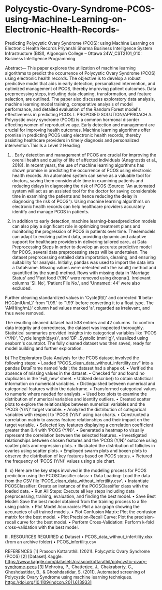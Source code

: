 # Polycystic-Ovary-Syndrome-PCOS-using-Machine-Learning-on-Electronic-Health-Records-
Predicting Polycystic Ovary Syndrome (PCOS): using Machine Learning on Electronic Health Records 
Priyanshi Sharma 
Business Intelligence System Infrastructure (BISI), Algonquin College – Ottawa
24W_CST2101_010: Business Intelligence Programming

 
Abstract— This paper explores the utilization of machine learning algorithms to predict the occurrence of Polycystic Ovary Syndrome (PCOS) using electronic health records. The objective is to develop a robust predictive model that aids in early detection, personalized intervention, and optimized management of PCOS, thereby improving patient outcomes. Data preprocessing steps, including data cleaning, transformation, and feature selection, are outlined. The paper also discusses exploratory data analysis, machine learning model training, comparative analysis of model performance, and detailed evaluation of the Random Forest model's effectiveness in predicting PCOS.
I.	PROPOSED SOLUTION/APPROACH
A.	Polycystic ovary syndrome (PCOS) is a common hormonal disorder affecting women of reproductive age. Early detection and management are crucial for improving health outcomes. Machine learning algorithms offer promise in predicting PCOS using electronic health records, thereby assisting healthcare providers in timely diagnosis and personalized intervention.This Is a Level 2 Heading
1)	. Early detection and management of PCOS are
crucial for improving the overall health and quality of life of affected individuals (Anagnostis et al., 2018). In recent years, the use of machine learning algorithms has shown promise in predicting the occurrence of PCOS using electronic health records. An automated system can serve as a valuable tool for doctors, saving them considerable time in examining patients and reducing delays in diagnosing the risk of PCOS (Source: "An automated system will act as an assisted tool for the doctor for saving considerable time in examining the patients and hence reducing the delay in diagnosing the risk of PCOS"). Using machine learning algorithms on electronic health records can help healthcare providers accurately identify and manage PCOS in patients.
	
2)	In addition to early detection, machine learning-basedprediction models can also play a significant role in optimizing treatment plans and monitoring the progression of PCOS in patients over time. Thesemodels can adapt to evolving patient data, providing dynamic and adaptive support for healthcare providers in delivering tailored care..
a)	Data Preprocessing Steps
In order to develop an accurate predictive model for PCOS, several data preprocessing steps will be undertaken.
The dataset preprocessing entailed data importation, cleaning, and ensuring suitability for analysis. Initially, pandas was used to import the data into a DataFrame. Missing values were detected with the isnull() method and quantified by the sum() method. Rows with missing data in 'Marriage Status' and 'Fast food (Y/N)' were removed using dropna(). Irrelevant columns 'Sl. No', 'Patient File No.', and 'Unnamed: 44' were also excluded.

Further cleaning standardized values in 'Cycle(R/I)' and corrected 'II beta-HCG(mIU/mL)' from '1.99.' to '1.99' before converting it to a float type. The 'AMH(ng/mL)' column had values marked 'a', regarded as irrelevant, and thus were removed.

The resulting cleaned dataset had 538 entries and 42 columns. To confirm data integrity and correctness, the dataset was inspected thoroughly. Statistical summaries provided insights into categorical variables like 'PCOS (Y/N)', 'Cycle length(days)', and 'BP _Systolic (mmHg)', visualized using seaborn's countplot. The fully cleaned dataset was then saved, ready for model building and further exploration.
 
b)	The Exploratory Data Analysis for the PCOS dataset involved the following steps:
•	Loaded "PCOS_clean_data_without_infertility.csv" into a pandas DataFrame named 'eda'; the dataset had a shape of.
•	Verified the absence of missing values in the dataset.
•	Checked for and found no duplicates in the 'Full_new' sheet.
•	Utilized describe() to obtain statistical information on numerical variables.
•	Distinguished between numerical and categorical features within the dataframe.
•	Transformed categorical values to numeric where needed for analysis.
•	Used box plots to examine the distribution of numerical variables and identify outliers.
•	Created scatter plots to explore the relationships between numerical variables and the 'PCOS (Y/N)' target variable.
•	Analyzed the distribution of categorical variables with respect to 'PCOS (Y/N)' using bar charts.
•	Constructed a correlation matrix to assess feature relationships and their impact on the target variable.
•	Selected key features displaying a correlation coefficient greater than 0.4 with 'PCOS (Y/N)'.
•	Generated a heatmap to visually represent the correlation between the selected features.
•	Investigated relationships between chosen features and the 'PCOS (Y/N)' outcome using scatter plots and regression plots.
•	Illustrated the distribution of follicles in ovaries using scatter plots.
•	Employed swarm plots and boxen plots to observe the distribution of key features based on PCOS status.
•	Pictured the frequency of 'PCOS (Y/N)' values using a pie chart.
 


II.	c) Here are the key steps involved in the modeling process for PCOS prediction using the PCOSClassifier class:
•	Data Loading: Load the data from the CSV file 'PCOS_clean_data_without_infertility.csv'.
•	Instantiate PCOSClassifier: Create an instance of the PCOSClassifier class with the loaded data.
•	Run All Steps: Execute all key steps including data preprocessing, training, evaluation, and finding the best model.
•	 Save Best Model: Save the best model obtained from the training process to a file using pickle.
•	Plot Model Accuracies: Plot a bar graph showing the accuracies of all trained models.
•	Plot Confusion Matrix: Plot the confusion matrix for the best model.
•	Plot Precision-Recall Curve: Plot the precision-recall curve for the best model.
•	Perform Cross-Validation: Perform k-fold cross-validation with the best model.




III.	RESOURCES REQUIRED
a)	Dataset
•	PCOS_data_without_infertility.xlsx (from an archive folder)
•	PCOS_infertility.csv

REFERENCES
[1]	Prasoon Kottarathil. (2021). Polycystic Ovary Syndrome (PCOS) 
[2]	[Dataset].Kaggle. https://www.kaggle.com/datasets/prasoonkottarathil/polycystic-ovary-syndrome-pcos
[3]	Mehrotra, P., Chatterjee, J., Chakraborty, C., Ghoshdastidar, B., & Ghoshdastidar, S. (2011). Automated screening of Polycystic Ovary Syndrome using machine learning techniques. https://doi.org/10.1109/indcon.2011.6139331


 

